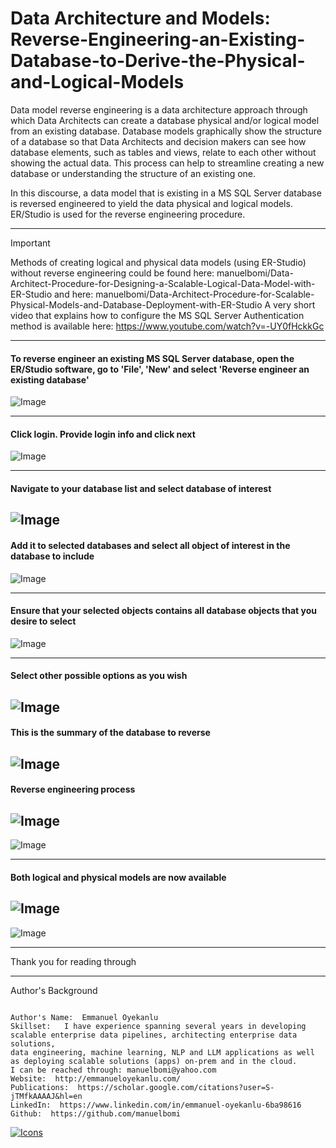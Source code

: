 # Data Architecture and Models: Reverse-Engineering-an-Existing-Database-to-Derive-the-Physical-and-Logical-Models

Data model reverse engineering is a data architecture approach through which Data Architects can create a database physical and/or logical model from an existing database. Database models graphically show the structure of a database so that Data Architects and decision makers can see how database elements, such as tables and views, relate to each other without showing the actual data. This process can help to streamline creating a new database or understanding the structure of an existing one.

In this discourse, a data model that is existing in a MS SQL Server database is reversed engineered to yield the data physical and logical models. ER/Studio is used for the reverse engineering procedure. 

---
> [!IMPORTANT]
> Methods of creating logical and physical data models (using ER-Studio) without reverse engineering could be found here: manuelbomi/Data-Architect-Procedure-for-Designing-a-Scalable-Logical-Data-Model-with-ER-Studio and here: manuelbomi/Data-Architect-Procedure-for-Scalable-Physical-Models-and-Database-Deployment-with-ER-Studio
> A very short video that explains how to configure the MS SQL Server Authentication method is available here: https://www.youtube.com/watch?v=-UY0fHckkGc
> 
---
#### To reverse engineer an existing MS SQL Server database, open the ER/Studio software, go to 'File',  'New' and  select 'Reverse engineer an existing database'
![Image](https://github.com/user-attachments/assets/cce74d69-f98d-4dda-b3bd-fc78975e2e6a)

---
#### Click login. Provide login info and click next

![Image](https://github.com/user-attachments/assets/8b803bfb-e0f9-4502-bbf2-54506ecfd086)

---
#### Navigate to your database list and select database of interest
![Image](https://github.com/user-attachments/assets/003983ed-42a5-4a8c-8c2e-d746db4b7e71)
---

#### Add it to selected databases and select all object of interest in the database to include
![Image](https://github.com/user-attachments/assets/cf0a69fb-0331-40dc-b55a-0a4d01c23381)

---
#### Ensure that your selected objects contains all database objects that you desire to select
![Image](https://github.com/user-attachments/assets/d2543711-28ec-42a3-ab90-b50c00001ff0)

---

#### Select other possible options as you wish
![Image](https://github.com/user-attachments/assets/8f198b50-e2ae-462f-9b54-21e6f9e1557c)
---
#### This is the summary of the database to reverse
![Image](https://github.com/user-attachments/assets/215a396c-ac79-4e88-ad90-36517a4798ba)
---

#### Reverse engineering process
![Image](https://github.com/user-attachments/assets/54eecb0e-8c0b-47e2-a688-464fa358a6ac)
---
![Image](https://github.com/user-attachments/assets/7a937d3b-8780-4091-b24e-f0cc9fcee8db)

---
#### Both logical and physical models are now available
![Image](https://github.com/user-attachments/assets/1039f493-96dc-47aa-a3c1-3278ea0b5d9b)
----
![Image](https://github.com/user-attachments/assets/d65d1a91-79d5-4adb-9ea0-1df3002c52b7)




---
Thank you for reading through

---

Author's Background

```

Author's Name:  Emmanuel Oyekanlu
Skillset:   I have experience spanning several years in developing scalable enterprise data pipelines, architecting enterprise data solutions,
data engineering, machine learning, NLP and LLM applications as well as deploying scalable solutions (apps) on-prem and in the cloud.
I can be reached through: manuelbomi@yahoo.com
Website:  http://emmanueloyekanlu.com/
Publications:  https://scholar.google.com/citations?user=S-jTMfkAAAAJ&hl=en
LinkedIn:  https://www.linkedin.com/in/emmanuel-oyekanlu-6ba98616
Github:  https://github.com/manuelbomi

```
[![Icons](https://skillicons.dev/icons?i=aws,azure,gcp,scala,mongodb,redis,cassandra,kafka,anaconda,matlab,nodejs,django,py,c,anaconda,git,github,mysql,docker,kubernetes&theme=dark)](https://skillicons.dev)
